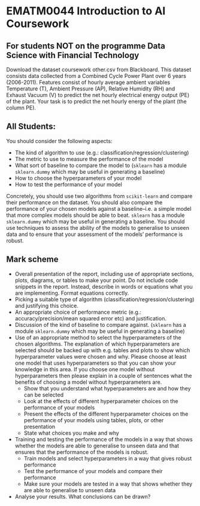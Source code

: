 # EMATM0044 Introduction to AI Coursework

## For students NOT on the programme Data Science with Financial Technology

Download the dataset coursework other.csv from Blackboard. This dataset consists data collected from a Combined Cycle Power Plant over 6 years (2006-2011). Features consist of hourly average ambient variables Temperature (T), Ambient Pressure (AP), Relative Humidity (RH) and Exhaust Vacuum (V) to predict the net hourly electrical energy output (PE) of the plant. Your task is to predict the net hourly energy of the plant (the column PE).

## All Students:

You should consider the following aspects:

- The kind of algorithm to use (e.g.: classification/regression/clustering)
- The metric to use to measure the performance of the model
- What sort of baseline to compare the model to (`sklearn` has a module `sklearn.dummy` which may be useful in generating a baseline)
- How to choose the hyperparameters of your model
- How to test the performance of your model

Concretely, you should use two algorithms from `scikit-learn` and compare their performance on the dataset. You should also compare the performance of your chosen models against a baseline–i.e. a simple model that more complex models should be able to beat. `sklearn` has a module `sklearn.dummy` which may be useful in generating a baseline. You should use techniques to assess the ability of the models to generalise to unseen data and to ensure that your assessment of the models’ performance is robust.

## Mark scheme

- Overall presentation of the report, including use of appropriate sections, plots, diagrams, or tables to make your point. Do not include code snippets in the report. Instead, describe in words or equations what you are implementing. Format equations correctly.
- Picking a suitable type of algorithm (classification/regression/clustering) and justifying this choice.
- An appropriate choice of performance metric (e.g.: accuracy/precision/mean squared error etc) and justification.
- Discussion of the kind of baseline to compare against. (`sklearn` has a module `sklearn.dummy` which may be useful in generating a baseline)
- Use of an appropriate method to select the hyperparameters of the chosen algorithms. The explanation of which hyperparameters are selected should be backed up with e.g. tables and plots to show which hyperparameter values were chosen and why. Please choose at least one model that uses hyperparameters so that you can show your knowledge in this area. If you choose one model without hyperparameters then please explain in a couple of sentences what the benefits of choosing a model without hyperparameters are.
  -  Show that you understand what hyperparameters are and how they can be selected
  -  Look at the effects of different hyperparameter choices on the performance of your models
  -  Present the effects of the different hyperparameter choices on the performance of your models using tables, plots, or other presentation
  - State what choices you make and why
- Training and testing the performance of the models in a way that shows whether the models are able to generalise to unseen data and that ensures that the performance of the models is robust.
  - Train models and select hyperparameters in a way that gives robust performance
  - Test the performance of your models and compare their performance
  - Make sure your models are tested in a way that shows whether they are able to generalise to unseen data
- Analyse your results. What conclusions can be drawn?